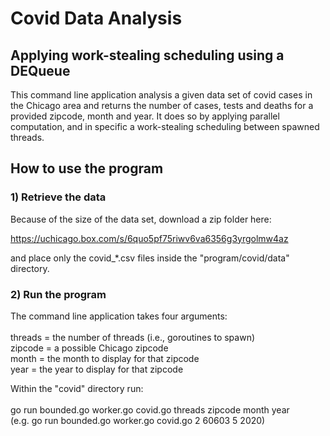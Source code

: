 # Covid Data Analysis

## Applying work-stealing scheduling using a DEQueue

This command line application analysis a given data set of covid cases in the Chicago area and returns the number of cases, tests and deaths for a provided zipcode, month and year.
It does so by applying parallel computation, and in specific a work-stealing scheduling between spawned threads.

## How to use the program

### 1) Retrieve the data

Because of the size of the data set, download a zip folder here:

https://uchicago.box.com/s/6quo5pf75riwv6va6356g3yrgolmw4az

and place only the covid\_\*.csv files inside the "program/covid/data" directory.

### 2) Run the program

The command line application takes four arguments:<br/>
<br/>
threads = the number of threads (i.e., goroutines to spawn)<br/>
zipcode = a possible Chicago zipcode<br/>
month = the month to display for that zipcode<br/>
year = the year to display for that zipcode<br/>

Within the "covid" directory run: <br/><br/>
go run bounded.go worker.go covid.go threads zipcode month year <br/>
(e.g. go run bounded.go worker.go covid.go 2 60603 5 2020) 
